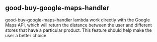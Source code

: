 ## good-buy-google-maps-handler

good-buy-google-maps-handler lambda work directly with the Google Maps API, 
which will return the distance between the user and different stores that have 
a particular product. This feature should help make the user a better choice.